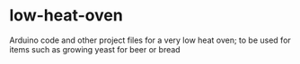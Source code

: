 # low-heat-oven
Arduino code and other project files for a very low heat oven; to be used for items such as growing yeast for beer or bread
